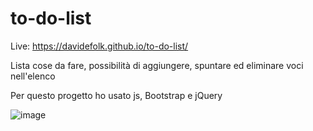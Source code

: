 # to-do-list

Live: https://davidefolk.github.io/to-do-list/

Lista cose da fare, possibilità di aggiungere, spuntare ed eliminare voci nell'elenco

Per questo progetto ho usato js, Bootstrap e jQuery

![image](https://user-images.githubusercontent.com/107867374/200324627-4200bb65-a939-4728-b391-3d933bc1d990.png)
